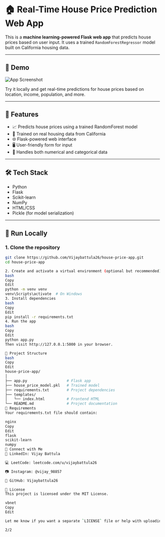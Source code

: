 # 🏠 Real-Time House Price Prediction Web App

This is a **machine learning-powered Flask web app** that predicts house prices based on user input. It uses a trained `RandomForestRegressor` model built on California housing data.

---

## 📸 Demo

![App Screenshot](screenshot.png) <!-- Optional: Replace with actual image -->

Try it locally and get real-time predictions for house prices based on location, income, population, and more.

---

## 📌 Features

- 📈 Predicts house prices using a trained RandomForest model
- 🧠 Trained on real housing data from California
- 🌐 Flask-powered web interface
- 🖥️ User-friendly form for input
- 🔢 Handles both numerical and categorical data

---

## 🛠 Tech Stack

- Python
- Flask
- Scikit-learn
- NumPy
- HTML/CSS
- Pickle (for model serialization)

---

## 🚀 Run Locally

### 1. Clone the repository

```bash
git clone https://github.com/Vijaybattula26/house-price-app.git
cd house-price-app

2. Create and activate a virtual environment (optional but recommended)
bash
Copy
Edit
python -m venv venv
venv\Scripts\activate  # On Windows
3. Install dependencies
bash
Copy
Edit
pip install -r requirements.txt
4. Run the app
bash
Copy
Edit
python app.py
Then visit http://127.0.0.1:5000 in your browser.

📁 Project Structure
bash
Copy
Edit
house-price-app/
│
├── app.py                  # Flask app
├── house_price_model.pkl   # Trained model
├── requirements.txt        # Project dependencies
├── templates/
│   └── index.html          # Frontend HTML
└── README.md               # Project documentation
📄 Requirements
Your requirements.txt file should contain:

nginx
Copy
Edit
flask
scikit-learn
numpy
🙌 Connect with Me
🔗 LinkedIn: Vijay Battula

💻 LeetCode: leetcode.com/u/vijaybattula26

📷 Instagram: @vijay_98857

🐙 GitHub: Vijaybattula26

📃 License
This project is licensed under the MIT License.

vbnet
Copy
Edit

Let me know if you want a separate `LICENSE` file or help with uploading a screenshot for your project demo on GitHub!

2/2








